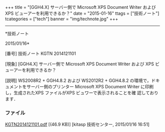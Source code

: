 ﻿+++
title = "[GGH4.X] サーバー側で Microsoft XPS Document Writer および XPS ビューアーを利用できるか？"
date = "2015-01-16"
ttags = ["技術ノート"]
tcategories = ["tech"]
banner = "img/technote.jpg"
+++

-----------------------------------------------------------------------------------------------------------------------------

*技術ノート

2015/01/16*


[番号]
技術ノート KGTN 2014121101

[現象]
[GGH4.X] サーバー側で Microsoft XPS Document Writer および XPS
ビューアーを利用できるか？

[説明]
WS2008R2 + GGH4.8.2 および WS2012R2 + GGH4.8.2
の環境で，ドキュメントをサーバー側のプリンター
Microsoft XPS Document Writer に印刷し，生成されたXPS ファイルがXPS
ビュワーで表示されることを確
認しております．


### ファイル

 
 


[KGTN2014121101.pdf](http://techreport.kitasp.net/attachments/download/1810/KGTN2014121101.pdf)
 [(46.9 KB)] [kitasp 技術センター, 2015/01/16
16:51]


 


 

